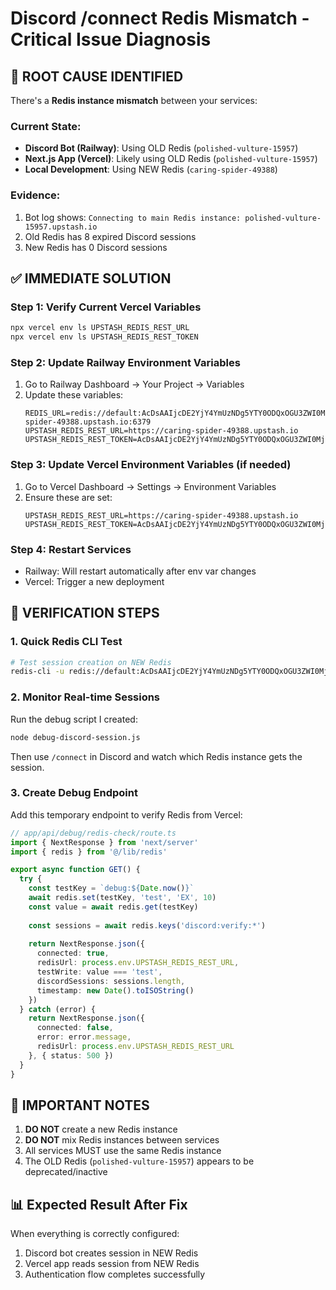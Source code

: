 # Discord /connect Redis Mismatch - Critical Issue Diagnosis

## 🔴 ROOT CAUSE IDENTIFIED

There's a **Redis instance mismatch** between your services:

### Current State:
- **Discord Bot (Railway)**: Using OLD Redis (`polished-vulture-15957`)
- **Next.js App (Vercel)**: Likely using OLD Redis (`polished-vulture-15957`) 
- **Local Development**: Using NEW Redis (`caring-spider-49388`)

### Evidence:
1. Bot log shows: `Connecting to main Redis instance: polished-vulture-15957.upstash.io`
2. Old Redis has 8 expired Discord sessions
3. New Redis has 0 Discord sessions

## ✅ IMMEDIATE SOLUTION

### Step 1: Verify Current Vercel Variables
```bash
npx vercel env ls UPSTASH_REDIS_REST_URL
npx vercel env ls UPSTASH_REDIS_REST_TOKEN
```

### Step 2: Update Railway Environment Variables
1. Go to Railway Dashboard → Your Project → Variables
2. Update these variables:
   ```
   REDIS_URL=redis://default:AcDsAAIjcDE2YjY4YmUzNDg5YTY0ODQxOGU3ZWI0MjliOGM3MzM2MnAxMA@caring-spider-49388.upstash.io:6379
   UPSTASH_REDIS_REST_URL=https://caring-spider-49388.upstash.io
   UPSTASH_REDIS_REST_TOKEN=AcDsAAIjcDE2YjY4YmUzNDg5YTY0ODQxOGU3ZWI0MjliOGM3MzM2MnAxMA
   ```

### Step 3: Update Vercel Environment Variables (if needed)
1. Go to Vercel Dashboard → Settings → Environment Variables
2. Ensure these are set:
   ```
   UPSTASH_REDIS_REST_URL=https://caring-spider-49388.upstash.io
   UPSTASH_REDIS_REST_TOKEN=AcDsAAIjcDE2YjY4YmUzNDg5YTY0ODQxOGU3ZWI0MjliOGM3MzM2MnAxMA
   ```

### Step 4: Restart Services
- Railway: Will restart automatically after env var changes
- Vercel: Trigger a new deployment

## 🧪 VERIFICATION STEPS

### 1. Quick Redis CLI Test
```bash
# Test session creation on NEW Redis
redis-cli -u redis://default:AcDsAAIjcDE2YjY4YmUzNDg5YTY0ODQxOGU3ZWI0MjliOGM3MzM2MnAxMA@caring-spider-49388.upstash.io:6379 --tls SET "discord:verify:test-$(date +%s)" '{"test":true}' EX 300
```

### 2. Monitor Real-time Sessions
Run the debug script I created:
```bash
node debug-discord-session.js
```
Then use `/connect` in Discord and watch which Redis instance gets the session.

### 3. Create Debug Endpoint
Add this temporary endpoint to verify Redis from Vercel:

```typescript
// app/api/debug/redis-check/route.ts
import { NextResponse } from 'next/server'
import { redis } from '@/lib/redis'

export async function GET() {
  try {
    const testKey = `debug:${Date.now()}`
    await redis.set(testKey, 'test', 'EX', 10)
    const value = await redis.get(testKey)
    
    const sessions = await redis.keys('discord:verify:*')
    
    return NextResponse.json({
      connected: true,
      redisUrl: process.env.UPSTASH_REDIS_REST_URL,
      testWrite: value === 'test',
      discordSessions: sessions.length,
      timestamp: new Date().toISOString()
    })
  } catch (error) {
    return NextResponse.json({
      connected: false,
      error: error.message,
      redisUrl: process.env.UPSTASH_REDIS_REST_URL
    }, { status: 500 })
  }
}
```

## 🚨 IMPORTANT NOTES

1. **DO NOT** create a new Redis instance
2. **DO NOT** mix Redis instances between services
3. All services MUST use the same Redis instance
4. The OLD Redis (`polished-vulture-15957`) appears to be deprecated/inactive

## 📊 Expected Result After Fix

When everything is correctly configured:
1. Discord bot creates session in NEW Redis
2. Vercel app reads session from NEW Redis
3. Authentication flow completes successfully 